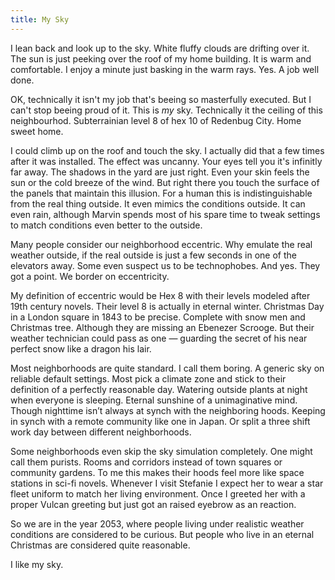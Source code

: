 ```yaml
---
title: My Sky
---
```


I lean back and look up to the sky. White fluffy clouds are drifting over it. The sun is just peeking over the roof of my home building. It is warm and comfortable. I enjoy a minute just basking in the warm rays. Yes. A job well done. 

OK, technically it isn't my job that's beeing so masterfully executed. But I can't stop beeing proud of it. This is *my* sky. Technically it the ceiling of this neighbourhod. Subterrainian level 8 of hex 10 of Redenbug City. Home sweet home. 

I could climb up on the roof and touch the sky. I actually did that a few times after it was installed. The effect was uncanny. Your eyes tell you it's infinitly far away. The shadows in the yard are just right. Even your skin feels the sun or the cold breeze of the wind. But right there you touch the surface of the panels that maintain this illusion. For a human this is indistinguishable from the real thing outside. It even mimics the conditions outside. It can even rain, although Marvin spends most of his spare time to tweak settings to match conditions even better to the outside. 

Many people consider our neighborhood eccentric. Why emulate the real weather outside, if the real outside is just a few seconds in one of the elevators away. Some even suspect us to be technophobes. And yes. They got a point. We border on eccentricity.

My definition of eccentric would be  Hex 8 with their levels modeled after 19th century novels. Their level 8 is actually in eternal winter. Christmas Day in a London  square in 1843 to be precise. Complete with snow men and Christmas tree. Although they are missing an Ebenezer Scrooge. But their weather technician could pass as one — guarding the secret of his near perfect snow like a dragon his lair. 

Most neighborhoods are quite standard. I call them boring. A generic sky on reliable default settings. Most pick a climate zone and stick to their definition of a perfectly reasonable day. Watering outside plants at night when everyone is sleeping. Eternal sunshine of a unimaginative mind. Though nighttime isn’t always at synch with the neighboring hoods. Keeping in synch with a remote community like one in Japan. Or split a three shift work day between different neighborhoods. 

Some neighborhoods even skip the sky simulation completely. One might call them purists. Rooms and corridors instead of town squares or community gardens. To me this makes their hoods feel more like space stations in sci-fi novels. Whenever I visit Stefanie I expect her to wear a star fleet uniform to match her living environment. Once I greeted her with a proper Vulcan greeting but just got an raised eyebrow as an reaction. 

So we are in the year 2053, where people living under realistic weather conditions are considered to be curious. But people who live in an eternal Christmas are considered quite reasonable. 

I like my sky.